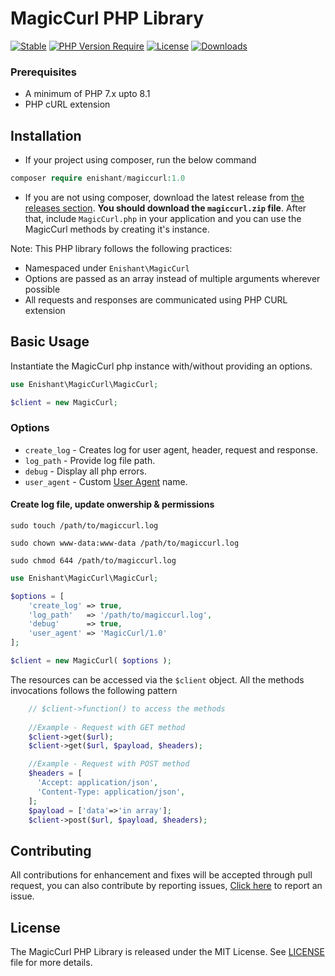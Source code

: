 # MagicCurl PHP Library

[![Stable](https://poser.pugx.org/enishant/magiccurl/v)](https://packagist.org/packages/enishant/magiccurl)
[![PHP Version Require](http://poser.pugx.org/enishant/magiccurl/require/php)](https://packagist.org/packages/enishant/magiccurl)
[![License](https://poser.pugx.org/enishant/magiccurl/license)](https://packagist.org/packages/enishant/magiccurl)
[![Downloads](https://poser.pugx.org/enishant/magiccurl/downloads)](https://packagist.org/packages/enishant/magiccurl)

### Prerequisites
- A minimum of PHP 7.x upto 8.1
- PHP cURL extension

## Installation

-   If your project using composer, run the below command

```php
composer require enishant/magiccurl:1.0
```

- If you are not using composer, download the latest release from [the releases section](https://github.com/enishant/magiccurl/releases).
    **You should download the `magiccurl.zip` file**.
    After that, include `MagicCurl.php` in your application and you can use the MagicCurl methods by creating it's instance.

Note: This PHP library follows the following practices:

- Namespaced under `Enishant\MagicCurl`
- Options are passed as an array instead of multiple arguments wherever possible
- All requests and responses are communicated using PHP CURL extension

## Basic Usage

Instantiate the MagicCurl php instance with/without providing an options.

```php
use Enishant\MagicCurl\MagicCurl;

$client = new MagicCurl;
```
### Options
- `create_log` - Creates log for user agent, header, request and response.
- `log_path` - Provide log file path.
- `debug` - Display all php errors.
- `user_agent` - Custom [User Agent](https://en.wikipedia.org/wiki/User_agent) name.

#### Create log file, update onwership & permissions
`sudo touch /path/to/magiccurl.log`

`sudo chown www-data:www-data /path/to/magiccurl.log`

`sudo chmod 644 /path/to/magiccurl.log`

```php
use Enishant\MagicCurl\MagicCurl;

$options = [
	'create_log' => true,
	'log_path'   => '/path/to/magiccurl.log',
	'debug'      => true,
	'user_agent' => 'MagicCurl/1.0'
];

$client = new MagicCurl( $options );
```

The resources can be accessed via the `$client` object. All the methods invocations follows the following pattern

```php
    // $client->function() to access the methods
    
    //Example - Request with GET method
    $client->get($url);
    $client->get($url, $payload, $headers);

    //Example - Request with POST method
    $headers = [
      'Accept: application/json',
      'Content-Type: application/json',
    ];
    $payload = ['data'=>'in array'];
    $client->post($url, $payload, $headers);
```
## Contributing
All contributions for enhancement and fixes will be accepted through pull request, you can also contribute by reporting issues, [Click here](https://github.com/enishant/magiccurl/issues/new) to report an issue.

## License
The MagicCurl PHP Library is released under the MIT License. See [LICENSE](LICENSE) file for more details.
